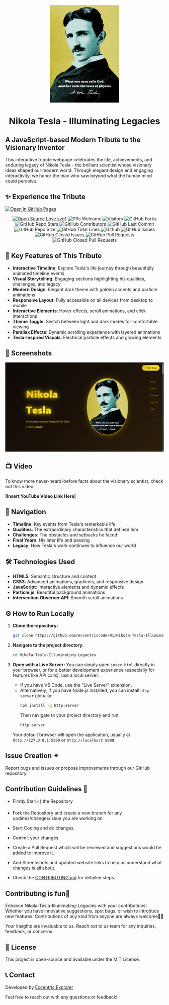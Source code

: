 <div align="center"><img src="tesla.jpg" style="width: 220px; height: 310px;"/></div>

# <div align="center">Nikola Tesla - Illuminating Legacies</div>

## A JavaScript-based Modern Tribute to the Visionary Inventor

This interactive tribute webpage celebrates the life, achievements, and enduring legacy of Nikola Tesla - the brilliant scientist whose visionary ideas shaped our modern world. Through elegant design and engaging interactivity, we honor the man who saw beyond what the human mind could perceive.

## ✨ Experience the Tribute

[![Open in GitHub Pages](https://img.shields.io/badge/View-Live%20Demo-brightgreen?style=for-the-badge)](https://eccentriccoder01.github.io/Nikola-Tesla-Illuminating-Legacies)

 <div align="center">
 <p>

[![Open Source Love svg1](https://badges.frapsoft.com/os/v1/open-source.svg?v=103)](https://github.com/ellerbrock/open-source-badges/)
![PRs Welcome](https://img.shields.io/badge/PRs-Welcome-brightgreen.svg?style=flat)
![Visitors](https://api.visitorbadge.io/api/Visitors?path=eccentriccoder01%2FNikola-Tesla-Illuminating-Legacies%20&countColor=%23263759&style=flat)
![GitHub Forks](https://img.shields.io/github/forks/eccentriccoder01/Nikola-Tesla-Illuminating-Legacies)
![GitHub Repo Stars](https://img.shields.io/github/stars/eccentriccoder01/Nikola-Tesla-Illuminating-Legacies)
![GitHub Contributors](https://img.shields.io/github/contributors/eccentriccoder01/Nikola-Tesla-Illuminating-Legacies)
![GitHub Last Commit](https://img.shields.io/github/last-commit/eccentriccoder01/Nikola-Tesla-Illuminating-Legacies)
![GitHub Repo Size](https://img.shields.io/github/repo-size/eccentriccoder01/Nikola-Tesla-Illuminating-Legacies)
![GitHub Total Lines](https://sloc.xyz/github/eccentriccoder01/Nikola-Tesla-Illuminating-Legacies)
![Github](https://img.shields.io/github/license/eccentriccoder01/Nikola-Tesla-Illuminating-Legacies)
![GitHub Issues](https://img.shields.io/github/issues/eccentriccoder01/Nikola-Tesla-Illuminating-Legacies)
![GitHub Closed Issues](https://img.shields.io/github/issues-closed-raw/eccentriccoder01/Nikola-Tesla-Illuminating-Legacies)
![GitHub Pull Requests](https://img.shields.io/github/issues-pr/eccentriccoder01/Nikola-Tesla-Illuminating-Legacies)
![GitHub Closed Pull Requests](https://img.shields.io/github/issues-pr-closed/eccentriccoder01/Nikola-Tesla-Illuminating-Legacies)
 </p>
 </div>

## 🌟 Key Features of This Tribute

* **Interactive Timeline**: Explore Tesla's life journey through beautifully animated timeline events
* **Visual Storytelling**: Engaging sections highlighting his qualities, challenges, and legacy
* **Modern Design**: Elegant dark theme with golden accents and particle animations
* **Responsive Layout**: Fully accessible on all devices from desktop to mobile
* **Interactive Elements**: Hover effects, scroll animations, and click interactions
* **Theme Toggle**: Switch between light and dark modes for comfortable viewing
* **Parallax Effects**: Dynamic scrolling experience with layered animations
* **Tesla-Inspired Visuals**: Electrical particle effects and glowing elements

## 📸 Screenshots

<div align="center"><img src="Page.png"/></div>

## 📺 Video

To know more never-heard-before facts about the visionary scientist, check out this video:

**[Insert YouTube Video Link Here]**

## 🧭 Navigation

- **Timeline**: Key events from Tesla's remarkable life
- **Qualities**: The extraordinary characteristics that defined him
- **Challenges**: The obstacles and setbacks he faced
- **Final Years**: His later life and passing
- **Legacy**: How Tesla's work continues to influence our world

## 🛠️ Technologies Used

* **HTML5**: Semantic structure and content
* **CSS3**: Advanced animations, gradients, and responsive design
* **JavaScript**: Interactive elements and dynamic effects
* **Particle.js**: Beautiful background animations
* **Intersection Observer API**: Smooth scroll animations

## ⚙️ How to Run Locally

1.  **Clone the repository:**

    ```bash
    git clone https://github.com/eccentriccoder01/Nikola-Tesla-Illuminating-Legacies.git
    ```

2.  **Navigate to the project directory:**

    ```bash
    cd Nikola-Tesla-Illuminating-Legacies
    ```

3.  **Open with a Live Server:**
    You can simply open `index.html` directly in your browser, or for a better development experience (especially for features like API calls), use a local server:
      * If you have VS Code, use the "Live Server" extension.
      * Alternatively, if you have Node.js installed, you can install `http-server` globally:
        ```bash
        npm install -g http-server
        ```
        Then navigate to your project directory and run:
        ```bash
        http-server
        ```
    Your default browser will open the application, usually at `http://127.0.0.1:5500` or `http://localhost:8080`.

## Issue Creation ✴
Report bugs and  issues or propose improvements through our GitHub repository.

## Contribution Guidelines 📑

- Firstly Star(⭐) the Repository
- Fork the Repository and create a new branch for any updates/changes/issue you are working on.
- Start Coding and do changes.
- Commit your changes
- Create a Pull Request which will be reviewed and suggestions would be added to improve it.
- Add Screenshots and updated website links to help us understand what changes is all about.

- Check the [CONTRIBUTING.md](CONTRIBUTING.md) for detailed steps...

    
## Contributing is fun🧡

Enhance Nikola-Tesla-Illuminating-Legacies with your contributions! Whether you have innovative suggestions, spot bugs, or wish to introduce new features.
Contributions of any kind from anyone are always welcome🌟❕

Your insights are invaluable to us. Reach out to us team for any inquiries, feedback, or concerns.

## 📄 License

This project is open-source and available under the MIT License.

## 📞 Contact

Developed by [Eccentric Explorer](https://eccentriccoder01.github.io/Me)

Feel free to reach out with any questions or feedback\!